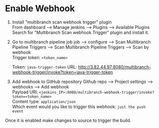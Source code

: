 # Enable Webhook
1. Install "multibranch scan webhook trigger" plugin  
    From dashboard --> Manage jenkins --> Plugins --> Available Plugins  
    Search for "Multibranch Scan webhook Trigger" plugin and install it. 

2. Go to multibranch pipeline job
     job --> configure --> Scan Multibranch Pipeline Triggers --> Scan Multibranch Pipeline Triggers  --> Scan by webhook   
     Trigger token: `<token_name>`

     Token: `java-trigger-token`
     URL:  http://3.82.44.97:8080/multibranch-webhook-trigger/invoke?token=java-trigger-token

3. Add webhook to GitHub repository
   Github repo --> Project settings --> webhooks --> Add webhook  
   Payload URl: `<jenkins_IP>:8080/multibranch-webhook-trigger/invoke?token=<token_name>`  
   Content type: `application/json`  
   Which event would you like to trigger this webhook: `just the push event` 


Once it is enabled make changes to source to trigger the build. 
